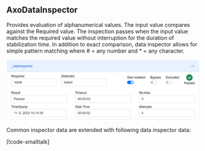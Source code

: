 ## AxoDataInspector

Provides evaluation of alphanumerical values. The input value compares against the Required value. The inspection passes when the input value matches the required value without interruption for the duration of stabilization time. In addition to exact comparison, data inspector allows for simple pattern matching where # = any number and * = any character.

![Data inspector](assets/data-inspector.png)

Common inspector data are extended with following data inspector data:

[!code-smalltalk[](../ctrl/src/AxoDataInspector/AxoDataInspectorData.st?name=AxoDataInspectorDataDeclaration)]
